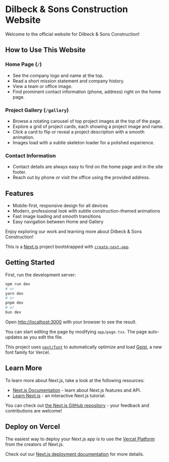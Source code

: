 # Dilbeck & Sons Construction Website

Welcome to the official website for Dilbeck & Sons Construction!

## How to Use This Website

### Home Page (`/`)

- See the company logo and name at the top.
- Read a short mission statement and company history.
- View a team or office image.
- Find prominent contact information (phone, address) right on the home page.

### Project Gallery (`/gallery`)

- Browse a rotating carousel of top project images at the top of the page.
- Explore a grid of project cards, each showing a project image and name.
- Click a card to flip or reveal a project description with a smooth animation.
- Images load with a subtle skeleton loader for a polished experience.

### Contact Information

- Contact details are always easy to find on the home page and in the site footer.
- Reach out by phone or visit the office using the provided address.

## Features

- Mobile-first, responsive design for all devices
- Modern, professional look with subtle construction-themed animations
- Fast image loading and smooth transitions
- Easy navigation between Home and Gallery

Enjoy exploring our work and learning more about Dilbeck & Sons Construction!

This is a [Next.js](https://nextjs.org) project bootstrapped with [`create-next-app`](https://nextjs.org/docs/app/api-reference/cli/create-next-app).

## Getting Started

First, run the development server:

```bash
npm run dev
# or
yarn dev
# or
pnpm dev
# or
bun dev
```

Open [http://localhost:3000](http://localhost:3000) with your browser to see the result.

You can start editing the page by modifying `app/page.tsx`. The page auto-updates as you edit the file.

This project uses [`next/font`](https://nextjs.org/docs/app/building-your-application/optimizing/fonts) to automatically optimize and load [Geist](https://vercel.com/font), a new font family for Vercel.

## Learn More

To learn more about Next.js, take a look at the following resources:

- [Next.js Documentation](https://nextjs.org/docs) - learn about Next.js features and API.
- [Learn Next.js](https://nextjs.org/learn) - an interactive Next.js tutorial.

You can check out [the Next.js GitHub repository](https://github.com/vercel/next.js) - your feedback and contributions are welcome!

## Deploy on Vercel

The easiest way to deploy your Next.js app is to use the [Vercel Platform](https://vercel.com/new?utm_medium=default-template&filter=next.js&utm_source=create-next-app&utm_campaign=create-next-app-readme) from the creators of Next.js.

Check out our [Next.js deployment documentation](https://nextjs.org/docs/app/building-your-application/deploying) for more details.
